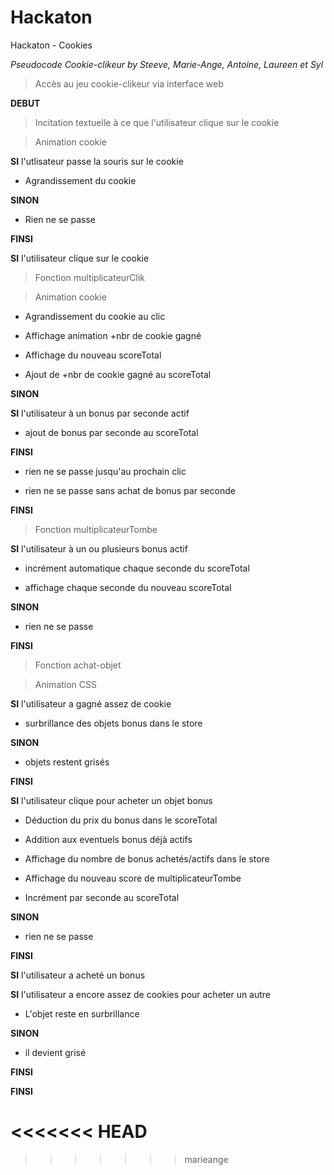 # Hackaton
Hackaton - Cookies

*Pseudocode Cookie-clikeur by Steeve, Marie-Ange, Antoine, Laureen et Syl*

> Accès au jeu cookie-clikeur via interface web

__DEBUT__

> Incitation textuelle à ce que l'utilisateur clique sur le cookie

> Animation cookie

__SI__ l'utlisateur passe la souris sur le cookie 

+ Agrandissement du cookie

__SINON__

+ Rien ne se passe

__FINSI__

__SI__ l'utilisateur clique sur le cookie
		
> Fonction multiplicateurClik

> Animation cookie

+ Agrandissement du cookie au clic

+ Affichage animation +nbr de cookie gagné

+ Affichage du nouveau scoreTotal

+ Ajout de +nbr de cookie gagné au scoreTotal

__SINON__

__SI__ l'utilisateur à un bonus par seconde actif
			
+ ajout de bonus par seconde au scoreTotal

__FINSI__
		
+ rien ne se passe jusqu'au prochain clic

+ rien ne se passe sans achat de bonus par seconde

__FINSI__

> Fonction multiplicateurTombe

__SI__ l'utilisateur à un ou plusieurs bonus actif

+ incrément automatique chaque seconde du scoreTotal

+ affichage chaque seconde du nouveau scoreTotal
	
__SINON__

+ rien ne se passe

__FINSI__

> Fonction achat-objet

> Animation CSS

__SI__ l'utilisateur a gagné assez de cookie
		
+ surbrillance des objets bonus dans le store
	
__SINON__
		
+ objets restent grisés

__FINSI__

__SI__ l'utilisateur clique pour acheter un objet bonus

+ Déduction du prix du bonus dans le scoreTotal

+ Addition aux eventuels bonus déjà actifs

+ Affichage du nombre de bonus achetés/actifs dans le store

+ Affichage du nouveau score de multiplicateurTombe
		
+ Incrément par seconde au scoreTotal
	
__SINON__

+ rien ne se passe
	
__FINSI__

__SI__ l'utilisateur a acheté un bonus
		
__SI__ l'utilisateur a encore assez de cookies pour acheter un autre

+ L'objet reste en surbrillance

__SINON__ 

+ il devient grisé

__FINSI__

__FINSI__

		


<<<<<<< HEAD
=======

>>>>>>> marieange
